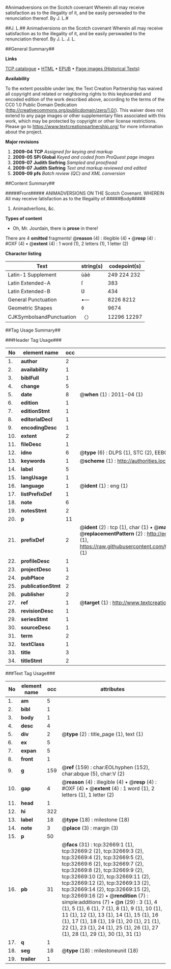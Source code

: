 #Animadversions on the Scotch covenant Wherein all may receive satisfaction as to the illegality of it, and be easily perswaded to the renunciation thereof. By J. L.#

##J. L.##
Animadversions on the Scotch covenant Wherein all may receive satisfaction as to the illegality of it, and be easily perswaded to the renunciation thereof. By J. L.
J. L.

##General Summary##

**Links**

[TCP catalogue](http://www.ota.ox.ac.uk/tcp/)  • 
[HTML](http://tei.it.ox.ac.uk/tcp/Texts-HTML/free/A48/A48761.html)  • 
[EPUB](http://tei.it.ox.ac.uk/tcp/Texts-EPUB/free/A48/A48761.epub) • 
[Page images (Historical Texts)](https://historicaltexts.jisc.ac.uk/eebo-99828242e)

**Availability**

To the extent possible under law, the Text Creation Partnership has waived all copyright and related or neighboring rights to this keyboarded and encoded edition of the work described above, according to the terms of the CC0 1.0 Public Domain Dedication (http://creativecommons.org/publicdomain/zero/1.0/). This waiver does not extend to any page images or other supplementary files associated with this work, which may be protected by copyright or other license restrictions. Please go to https://www.textcreationpartnership.org/ for more information about the project.

**Major revisions**

1. __2009-04__ __TCP__ *Assigned for keying and markup*
1. __2009-05__ __SPi Global__ *Keyed and coded from ProQuest page images*
1. __2009-07__ __Judith Siefring__ *Sampled and proofread*
1. __2009-07__ __Judith Siefring__ *Text and markup reviewed and edited*
1. __2009-09__ __pfs__ *Batch review (QC) and XML conversion*

##Content Summary##

#####Front#####
ANIMADVERSIONS ON THE Scotch Covenant. WHEREIN
All may receive ſatisfaction as to the Illegality of 
#####Body#####

1. Animadverſions, &c.

**Types of content**

  * Oh, Mr. Jourdain, there is **prose** in there!

There are 4 **omitted** fragments! 
 @__reason__ (4) : illegible (4)  •  @__resp__ (4) : #OXF (4)  •  @__extent__ (4) : 1 word (1), 2 letters (1), 1 letter (2)

**Character listing**


|Text|string(s)|codepoint(s)|
|---|---|---|
|Latin-1 Supplement|ùàè|249 224 232|
|Latin Extended-A|ſ|383|
|Latin Extended-B|Ʋ|434|
|General Punctuation|•—|8226 8212|
|Geometric Shapes|◊|9674|
|CJKSymbolsandPunctuation|〈〉|12296 12297|

##Tag Usage Summary##

###Header Tag Usage###

|No|element name|occ|attributes|
|---|---|---|---|
|1.|__author__|2||
|2.|__availability__|1||
|3.|__biblFull__|1||
|4.|__change__|5||
|5.|__date__|8| @__when__ (1) : 2011-04 (1)|
|6.|__edition__|1||
|7.|__editionStmt__|1||
|8.|__editorialDecl__|1||
|9.|__encodingDesc__|1||
|10.|__extent__|2||
|11.|__fileDesc__|1||
|12.|__idno__|6| @__type__ (6) : DLPS (1), STC (2), EEBO-CITATION (1), PROQUEST (1), VID (1)|
|13.|__keywords__|1| @__scheme__ (1) : http://authorities.loc.gov/ (1)|
|14.|__label__|5||
|15.|__langUsage__|1||
|16.|__language__|1| @__ident__ (1) : eng (1)|
|17.|__listPrefixDef__|1||
|18.|__note__|6||
|19.|__notesStmt__|2||
|20.|__p__|11||
|21.|__prefixDef__|2| @__ident__ (2) : tcp (1), char (1)  •  @__matchPattern__ (2) : ([0-9\-]+):([0-9IVX]+) (1), (.+) (1)  •  @__replacementPattern__ (2) : http://eebo.chadwyck.com/downloadtiff?vid=$1&page=$2 (1), https://raw.githubusercontent.com/textcreationpartnership/Texts/master/tcpchars.xml#$1 (1)|
|22.|__profileDesc__|1||
|23.|__projectDesc__|1||
|24.|__pubPlace__|2||
|25.|__publicationStmt__|2||
|26.|__publisher__|2||
|27.|__ref__|1| @__target__ (1) : http://www.textcreationpartnership.org/docs/. (1)|
|28.|__revisionDesc__|1||
|29.|__seriesStmt__|1||
|30.|__sourceDesc__|1||
|31.|__term__|2||
|32.|__textClass__|1||
|33.|__title__|3||
|34.|__titleStmt__|2||


###Text Tag Usage###

|No|element name|occ|attributes|
|---|---|---|---|
|1.|__am__|5||
|2.|__bibl__|1||
|3.|__body__|1||
|4.|__desc__|4||
|5.|__div__|2| @__type__ (2) : title_page (1), text (1)|
|6.|__ex__|5||
|7.|__expan__|5||
|8.|__front__|1||
|9.|__g__|159| @__ref__ (159) : char:EOLhyphen (152), char:abque (5), char:V (2)|
|10.|__gap__|4| @__reason__ (4) : illegible (4)  •  @__resp__ (4) : #OXF (4)  •  @__extent__ (4) : 1 word (1), 2 letters (1), 1 letter (2)|
|11.|__head__|1||
|12.|__hi__|322||
|13.|__label__|18| @__type__ (18) : milestone (18)|
|14.|__note__|3| @__place__ (3) : margin (3)|
|15.|__p__|50||
|16.|__pb__|31| @__facs__ (31) : tcp:32669:1 (1), tcp:32669:2 (2), tcp:32669:3 (2), tcp:32669:4 (2), tcp:32669:5 (2), tcp:32669:6 (2), tcp:32669:7 (2), tcp:32669:8 (2), tcp:32669:9 (2), tcp:32669:10 (2), tcp:32669:11 (2), tcp:32669:12 (2), tcp:32669:13 (2), tcp:32669:14 (2), tcp:32669:15 (2), tcp:32669:16 (2)  •  @__rendition__ (7) : simple:additions (7)  •  @__n__ (29) : 3 (1), 4 (1), 5 (1), 6 (1), 7 (1), 8 (1), 9 (1), 10 (1), 11 (1), 12 (1), 13 (1), 14 (1), 15 (1), 16 (1), 17 (1), 18 (1), 19 (1), 20 (1), 21 (1), 22 (1), 23 (1), 24 (1), 25 (1), 26 (1), 27 (1), 28 (1), 29 (1), 30 (1), 31 (1)|
|17.|__q__|1||
|18.|__seg__|18| @__type__ (18) : milestoneunit (18)|
|19.|__trailer__|1||
